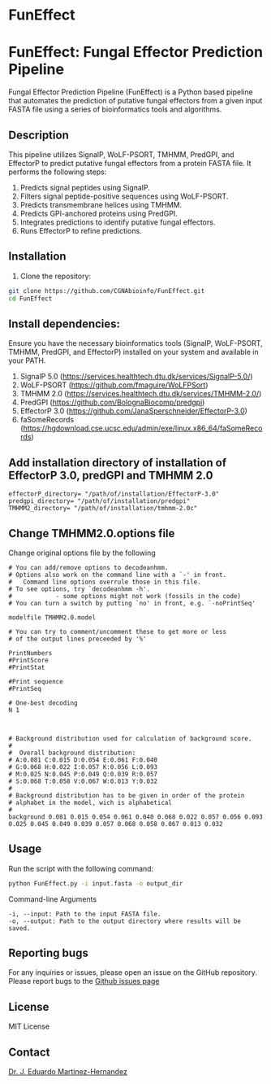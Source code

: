 FunEffect
=========

# FunEffect: Fungal Effector Prediction Pipeline

Fungal Effector Prediction Pipeline (FunEffect) is a Python based pipeline that automates the prediction of putative fungal effectors from a given input FASTA file using a series of bioinformatics tools and algorithms.

## Description

This pipeline utilizes SignalP, WoLF-PSORT, TMHMM, PredGPI, and EffectorP to predict putative fungal effectors from a protein FASTA file. It performs the following steps:

1. Predicts signal peptides using SignalP.
2. Filters signal peptide-positive sequences using WoLF-PSORT.
3. Predicts transmembrane helices using TMHMM.
4. Predicts GPI-anchored proteins using PredGPI.
5. Integrates predictions to identify putative fungal effectors.
6. Runs EffectorP to refine predictions.

## Installation

1. Clone the repository:

```bash
git clone https://github.com/CGNAbioinfo/FunEffect.git
cd FunEffect
```

## Install dependencies:

Ensure you have the necessary bioinformatics tools (SignalP, WoLF-PSORT, TMHMM, PredGPI, and EffectorP) installed on your system and available in your PATH.
  
1. SignalP 5.0 (https://services.healthtech.dtu.dk/services/SignalP-5.0/)
2. WoLF-PSORT (https://github.com/fmaguire/WoLFPSort)
3. TMHMM 2.0 (https://services.healthtech.dtu.dk/services/TMHMM-2.0/)
4. PredGPI (https://github.com/BolognaBiocomp/predgpi)
5. EffectorP 3.0  (https://github.com/JanaSperschneider/EffectorP-3.0)
6. faSomeRecords (https://hgdownload.cse.ucsc.edu/admin/exe/linux.x86_64/faSomeRecords)

## Add installation directory of installation of EffectorP 3.0, predGPI and TMHMM 2.0 

```
effectorP_directory= "/path/of/installation/EffectorP-3.0" 
predgpi_directory= "/path/of/installation/predgpi"
TMHMM2_directory= "/path/of/installation/tmhmm-2.0c"
```
## Change TMHMM2.0.options file
   Change original options file by the following 
```
# You can add/remove options to decodeanhmm.
# Options also work on the command line with a `-' in front.
#	Command line options overrule those in this file.
# To see options, try `decodeanhmm -h'.
#            - some options might not work (fossils in the code)
# You can turn a switch by putting `no' in front, e.g. `-noPrintSeq'

modelfile TMHMM2.0.model

# You can try to comment/uncomment these to get more or less
# of the output lines preceeded by '%'

PrintNumbers
#PrintScore
#PrintStat

#Print sequence
#PrintSeq

# One-best decoding
N 1



# Background distribution used for calculation of background score.
#
#  Overall background distribution:
# A:0.081 C:0.015 D:0.054 E:0.061 F:0.040
# G:0.068 H:0.022 I:0.057 K:0.056 L:0.093
# M:0.025 N:0.045 P:0.049 Q:0.039 R:0.057
# S:0.068 T:0.058 V:0.067 W:0.013 Y:0.032
#
# Background distribution has to be given in order of the protein
# alphabet in the model, wich is alphabetical
#
background 0.081 0.015 0.054 0.061 0.040 0.068 0.022 0.057 0.056 0.093 0.025 0.045 0.049 0.039 0.057 0.068 0.058 0.067 0.013 0.032
```

## Usage

Run the script with the following command:
```bash
python FunEffect.py -i input.fasta -o output_dir
```

Command-line Arguments

    -i, --input: Path to the input FASTA file.
    -o, --output: Path to the output directory where results will be saved.


## Reporting bugs
For any inquiries or issues, please open an issue on the GitHub repository.
Please report bugs to the [Github issues
page](https://github.com/CGNAbioinfo/FunEffect/issues)

## License
MIT License

## Contact
[Dr. J. Eduardo Martinez-Hernandez](eduardo.martinez@cgna.cl)


